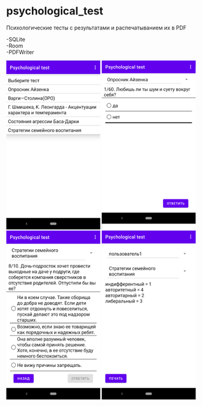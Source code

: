 # psychological_test

Психологические тесты с результатами и распечатыванием их в PDF

-SQLite\
-Room\
-PDFWriter

<img src="https://github.com/mironoff2007/psychological_test/blob/master/psyt_readme_pic1.png" width="250" height="450">
<img src="https://github.com/mironoff2007/psychological_test/blob/master/psyt_readme_pic2.png" width="250" height="450">
<img src="https://github.com/mironoff2007/psychological_test/blob/master/psyt_readme_pic3.png" width="250" height="450">
<img src="https://github.com/mironoff2007/psychological_test/blob/master/psyt_readme_pic4.png" width="250" height="450">
